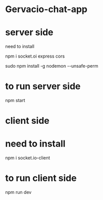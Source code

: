 # Gervacio-chat-app 

# server side
need to install

npm i socket.oi express cors 

sudo npm install -g nodemon --unsafe-perm
# to run server side 
npm start

# client side
# need to install
npm i socket.io-client 

# to run client side
npm run dev
